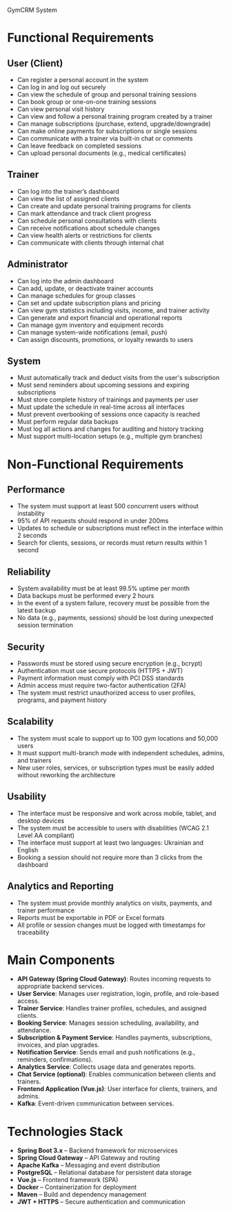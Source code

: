 GymCRM System
# Functional Requirements

## User (Client)

* Can register a personal account in the system
* Can log in and log out securely
* Can view the schedule of group and personal training sessions
* Can book group or one-on-one training sessions
* Can view personal visit history
* Can view and follow a personal training program created by a trainer
* Can manage subscriptions (purchase, extend, upgrade/downgrade)
* Can make online payments for subscriptions or single sessions
* Can communicate with a trainer via built-in chat or comments
* Can leave feedback on completed sessions
* Can upload personal documents (e.g., medical certificates)

## Trainer

* Can log into the trainer’s dashboard
* Can view the list of assigned clients
* Can create and update personal training programs for clients
* Can mark attendance and track client progress
* Can schedule personal consultations with clients
* Can receive notifications about schedule changes
* Can view health alerts or restrictions for clients
* Can communicate with clients through internal chat

## Administrator

* Can log into the admin dashboard
* Can add, update, or deactivate trainer accounts
* Can manage schedules for group classes
* Can set and update subscription plans and pricing
* Can view gym statistics including visits, income, and trainer activity
* Can generate and export financial and operational reports
* Can manage gym inventory and equipment records
* Can manage system-wide notifications (email, push)
* Can assign discounts, promotions, or loyalty rewards to users

## System

* Must automatically track and deduct visits from the user's subscription
* Must send reminders about upcoming sessions and expiring subscriptions
* Must store complete history of trainings and payments per user
* Must update the schedule in real-time across all interfaces
* Must prevent overbooking of sessions once capacity is reached
* Must perform regular data backups
* Must log all actions and changes for auditing and history tracking
* Must support multi-location setups (e.g., multiple gym branches)

# Non-Functional Requirements

## Performance

* The system must support at least 500 concurrent users without instability
* 95% of API requests should respond in under 200ms
* Updates to schedule or subscriptions must reflect in the interface within 2 seconds
* Search for clients, sessions, or records must return results within 1 second

## Reliability

* System availability must be at least 99.5% uptime per month
* Data backups must be performed every 2 hours
* In the event of a system failure, recovery must be possible from the latest backup
* No data (e.g., payments, sessions) should be lost during unexpected session termination

## Security

* Passwords must be stored using secure encryption (e.g., bcrypt)
* Authentication must use secure protocols (HTTPS + JWT)
* Payment information must comply with PCI DSS standards
* Admin access must require two-factor authentication (2FA)
* The system must restrict unauthorized access to user profiles, programs, and payment history

## Scalability

* The system must scale to support up to 100 gym locations and 50,000 users
* It must support multi-branch mode with independent schedules, admins, and trainers
* New user roles, services, or subscription types must be easily added without reworking the architecture

## Usability

* The interface must be responsive and work across mobile, tablet, and desktop devices
* The system must be accessible to users with disabilities (WCAG 2.1 Level AA compliant)
* The interface must support at least two languages: Ukrainian and English
* Booking a session should not require more than 3 clicks from the dashboard

## Analytics and Reporting

* The system must provide monthly analytics on visits, payments, and trainer performance
* Reports must be exportable in PDF or Excel formats
* All profile or session changes must be logged with timestamps for traceability

# Main Components

* **API Gateway (Spring Cloud Gateway)**: Routes incoming requests to appropriate backend services.
* **User Service**: Manages user registration, login, profile, and role-based access.
* **Trainer Service**: Handles trainer profiles, schedules, and assigned clients.
* **Booking Service**: Manages session scheduling, availability, and attendance.
* **Subscription & Payment Service**: Handles payments, subscriptions, invoices, and plan upgrades.
* **Notification Service**: Sends email and push notifications (e.g., reminders, confirmations).
* **Analytics Service**: Collects usage data and generates reports.
* **Chat Service (optional)**: Enables communication between clients and trainers.
* **Frontend Application (Vue.js)**: User interface for clients, trainers, and admins.
* **Kafka**: Event-driven communication between services.

# Technologies Stack

* **Spring Boot 3.x** – Backend framework for microservices
* **Spring Cloud Gateway** – API Gateway and routing
* **Apache Kafka** – Messaging and event distribution
* **PostgreSQL** – Relational database for persistent data storage
* **Vue.js** – Frontend framework (SPA)
* **Docker** – Containerization for deployment
* **Maven** – Build and dependency management
* **JWT + HTTPS** – Secure authentication and communication
